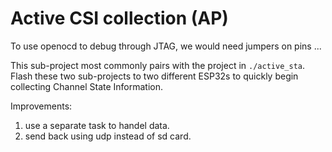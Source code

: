# Active CSI collection (AP)

To use openocd to debug through JTAG, we would need jumpers on pins ...

This sub-project most commonly pairs with the project in `./active_sta`. Flash these two sub-projects to two different ESP32s to quickly begin collecting Channel State Information.

Improvements:

1. use a separate task to handel data.
2. send back using udp instead of sd card.